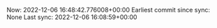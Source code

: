 Now: 2022-12-06 16:48:42.776008+00:00 Earliest commit since sync: None Last sync: 2022-12-06 16:08:59+00:00
